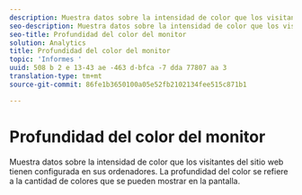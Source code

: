 ```yaml
---
description: Muestra datos sobre la intensidad de color que los visitantes del sitio web tienen configurada en sus ordenadores. La profundidad del color se refiere a la cantidad de colores que se pueden mostrar en la pantalla.
seo-description: Muestra datos sobre la intensidad de color que los visitantes del sitio web tienen configurada en sus ordenadores. La profundidad del color se refiere a la cantidad de colores que se pueden mostrar en la pantalla.
seo-title: Profundidad del color del monitor
solution: Analytics
title: Profundidad del color del monitor
topic: 'Informes '
uuid: 508 b 2 e 13-43 ae -463 d-bfca -7 dda 77807 aa 3
translation-type: tm+mt
source-git-commit: 86fe1b3650100a05e52fb2102134fee515c871b1

---
```



# Profundidad del color del monitor

Muestra datos sobre la intensidad de color que los visitantes del sitio web tienen configurada en sus ordenadores. La profundidad del color se refiere a la cantidad de colores que se pueden mostrar en la pantalla.


